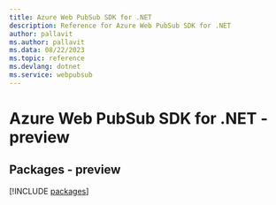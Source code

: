 ```yaml
---
title: Azure Web PubSub SDK for .NET
description: Reference for Azure Web PubSub SDK for .NET
author: pallavit
ms.author: pallavit
ms.data: 08/22/2023
ms.topic: reference
ms.devlang: dotnet
ms.service: webpubsub
---
```

# Azure Web PubSub SDK for .NET - preview
## Packages - preview
[!INCLUDE [packages](web-pubsub-index.md)]